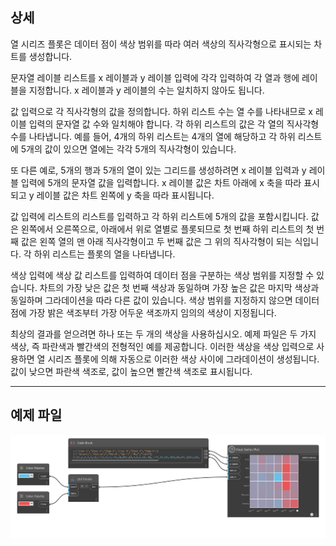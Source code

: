 ## 상세

열 시리즈 플롯은 데이터 점이 색상 범위를 따라 여러 색상의 직사각형으로 표시되는 차트를 생성합니다.

문자열 레이블 리스트를 x 레이블과 y 레이블 입력에 각각 입력하여 각 열과 행에 레이블을 지정합니다. x 레이블과 y 레이블의 수는 일치하지 않아도 됩니다.

값 입력으로 각 직사각형의 값을 정의합니다. 하위 리스트 수는 열 수를 나타내므로 x 레이블 입력의 문자열 값 수와 일치해야 합니다. 각 하위 리스트의 값은 각 열의 직사각형 수를 나타냅니다. 예를 들어, 4개의 하위 리스트는 4개의 열에 해당하고 각 하위 리스트에 5개의 값이 있으면 열에는 각각 5개의 직사각형이 있습니다.

또 다른 예로, 5개의 행과 5개의 열이 있는 그리드를 생성하려면 x 레이블 입력과 y 레이블 입력에 5개의 문자열 값을 입력합니다. x 레이블 값은 차트 아래에 x 축을 따라 표시되고 y 레이블 값은 차트 왼쪽에 y 축을 따라 표시됩니다.

값 입력에 리스트의 리스트를 입력하고 각 하위 리스트에 5개의 값을 포함시킵니다. 값은 왼쪽에서 오른쪽으로, 아래에서 위로 열별로 플롯되므로 첫 번째 하위 리스트의 첫 번째 값은 왼쪽 열의 맨 아래 직사각형이고 두 번째 값은 그 위의 직사각형이 되는 식입니다. 각 하위 리스트는 플롯의 열을 나타냅니다.

색상 입력에 색상 값 리스트를 입력하여 데이터 점을 구분하는 색상 범위를 지정할 수 있습니다. 차트의 가장 낮은 값은 첫 번째 색상과 동일하며 가장 높은 값은 마지막 색상과 동일하며 그라데이션을 따라 다른 값이 있습니다. 색상 범위를 지정하지 않으면 데이터 점에 가장 밝은 색조부터 가장 어두운 색조까지 임의의 색상이 지정됩니다.

최상의 결과를 얻으려면 하나 또는 두 개의 색상을 사용하십시오. 예제 파일은 두 가지 색상, 즉 파란색과 빨간색의 전형적인 예를 제공합니다. 이러한 색상을 색상 입력으로 사용하면 열 시리즈 플롯에 의해 자동으로 이러한 색상 사이에 그라데이션이 생성됩니다. 값이 낮으면 파란색 색조로, 값이 높으면 빨간색 색조로 표시됩니다.

___
## 예제 파일

![Heat Series Plot](./CoreNodeModelsWpf.Charts.HeatSeriesNodeModel_img.jpg)

